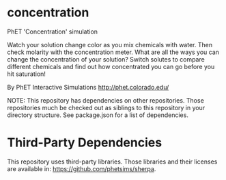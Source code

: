 concentration
=============

PhET 'Concentration' simulation

Watch your solution change color as you mix chemicals with water. Then check molarity
with the concentration meter. What are all the ways you can change the concentration
of your solution? Switch solutes to compare different chemicals and find out how
concentrated you can go before you hit saturation!

By PhET Interactive Simulations
http://phet.colorado.edu/

NOTE: This repository has dependencies on other repositories. Those repositories
much be checked out as siblings to this repository in your directory structure.
See package.json for a list of dependencies.

Third-Party Dependencies
=============

This repository uses third-party libraries.
Those libraries and their licenses are available in: https://github.com/phetsims/sherpa.